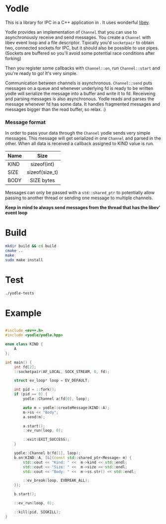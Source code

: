 # Yodle
This is a library for IPC in a C++ application in . It uses wonderful [libev](http://software.schmorp.de/pkg/libev.html).

Yodle provides an implementation of `Channel` that you can use to asynchronously receive and send messages.
You create a `Channel` with libev event loop and a file descriptor. Tipically you'd `socketpair` to obtain two, connected sockets for IPC, but it should also be possible to use pipes. (Sockets are buffered so you'll avoid some potential race conditions after forking)

Then you register some callbacks with `Channel::on`, run `Channel::start` and you're ready to go! It's very simple.

Communication between channels is asynchronous. `Channel::send` puts messages on a queue and whenever underlying fd is ready to be written yodle will serialize the message into a buffer and write it to fd. Receiveing and parsing messages is also asynchronous. Yodle reads and parses the message whenever fd has some data. It handles fragmented messages and messages bigger than the read buffer, so relax. :)

### Message format
In order to pass your data through the `Channel` yodle sends very simple messages. This message will get serialized in one `Channel` and parsed in the other. When all data is received a callback assigned to KIND value is run.


| Name |      Size      |
|------|:--------------:|
| KIND |   sizeof(int)  |
| SIZE | sizeof(size_t) |
| BODY |   SIZE bytes   |


Messages can only be passed with a `std::shared_ptr` to potentially allow passing to another thread or sending one message to multiple channels. 

**Keep in mind to always send messages from the thread that has the libev' event loop** 

# Build
```sh
mkdir build && cd build
cmake ..
make
sudo make install
```

# Test
```sh
./yodle-tests
```

# Example
```cpp

#include <ev++.h>
#include <yodle/yodle.hpp>

enum class KIND {
    A
};

int main() {
    int fd[2];
    ::socketpair(AF_LOCAL, SOCK_STREAM, 0, fd);

    struct ev_loop* loop = EV_DEFAULT;

    int pid = ::fork();
    if (pid == 0) {
        yodle::Channel a(fd[0], loop);

        auto m = yodle::createMessage(KIND::A);
        m->ss << "Body";
        a.send(m);

        a.start();
        ::ev_run(loop, 0);

        ::exit(EXIT_SUCCESS);
    }

    yodle::Channel b(fd[1], loop);
    b.on(KIND::A, [&](const std::shared_ptr<Message> m) {
        std::cout << "Kind: " <<  m->kind << std::endl;
        std::cout << "Size: " <<  m->size << std::endl;
        std::cout << "Body: " <<  m->ss.str() << std::endl;

        ::ev_break(loop, EVBREAK_ALL);
    });

    b.start();

    ::ev_run(loop, 0);

    ::kill(pid, SIGKILL);
}
```
